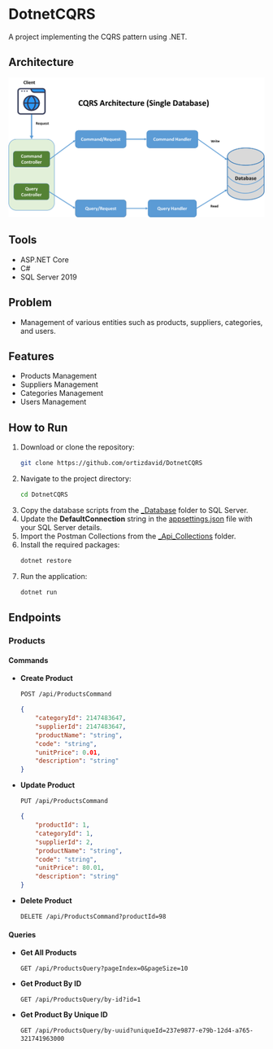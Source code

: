 # DotnetCQRS

A project implementing the CQRS pattern using .NET.

## Architecture
![CQRS Pattern](_Docs/CQRS-Single-Database.png)

## Tools
- ASP.NET Core
- C#
- SQL Server 2019

## Problem
- Management of various entities such as products, suppliers, categories, and users.

## Features
- Products Management
- Suppliers Management
- Categories Management
- Users Management

## How to Run
1. Download or clone the repository:
    ```sh
    git clone https://github.com/ortizdavid/DotnetCQRS
    ```
2. Navigate to the project directory:
    ```sh
    cd DotnetCQRS
    ```
3. Copy the database scripts from the [_Database](_Database) folder to SQL Server.
4. Update the **DefaultConnection** string in the [appsettings.json](appsettings.json) file with your SQL Server details.
5. Import the Postman Collections from the [_Api_Collections](_Api_Collections) folder.
6. Install the required packages:
    ```sh
    dotnet restore
    ```
7. Run the application:
    ```sh
    dotnet run
    ```

## Endpoints

### Products

#### Commands

- **Create Product**
    ```http
    POST /api/ProductsCommand
    ```
    ```json
    {
        "categoryId": 2147483647,
        "supplierId": 2147483647,
        "productName": "string",
        "code": "string",
        "unitPrice": 0.01,
        "description": "string"
    }
    ```
- **Update Product**
    ```http
    PUT /api/ProductsCommand
    ```
    ```json
    {
        "productId": 1,
        "categoryId": 1,
        "supplierId": 2,
        "productName": "string",
        "code": "string",
        "unitPrice": 80.01,
        "description": "string"
    }
    ```
- **Delete Product**
    ```http
    DELETE /api/ProductsCommand?productId=98
    ```

#### Queries

- **Get All Products**
    ```http
    GET /api/ProductsQuery?pageIndex=0&pageSize=10
    ```
- **Get Product By ID**
    ```http
    GET /api/ProductsQuery/by-id?id=1
    ```
- **Get Product By Unique ID**
    ```http
    GET /api/ProductsQuery/by-uuid?uniqueId=237e9877-e79b-12d4-a765-321741963000
    ```

